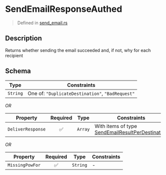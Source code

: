 # SendEmailResponseAuthed
> Defined in [send_email.rs](../../../../../interface/src/interface/routes/native/send_email.rs)

## Description
Returns whether sending the email succeeded and, if not, why for each recipient

## Schema

| Type | Constraints |
| --- | --- |
| `String` | One of: `"DuplicateDestination"`, `"BadRequest"` |

*OR*

| Property | Required | Type | Constraints |
| --- | :---: | --- | --- |
| `DeliverResponse` | ✅ | `Array` | With items of type [SendEmailResultPerDestination](../../../routes/native/send_email/SendEmailResultPerDestination.md) |


*OR*

| Property | Required | Type | Constraints |
| --- | :---: | --- | --- |
| `MissingPowFor` | ✅ | `String` |  -  |


